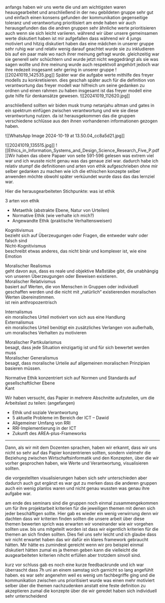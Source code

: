 anfangs haben wir uns werte die und am wichtigsten waren heausgearbeitet und anschließend in der neu gebildeten gruppe sehr gut und einfach einen konsens gefunden der kommunikation gegenseitige toleranz und verantwortung prioritisiert
am ende haben wir auch herausgefunden das die andren gruppen sehr ähnliche werte prioritisieren auch wenn sie sich leicht variieren.
während wir über unsere gemeinsamen werte diskutiert haben ist mir aufgefallen dass während wir 4 jungs motiviert und hitzig diskutiert haben das eine mädchen in unserer gruppe sehr ruhig war und relativ wenig darauf geachtet wurde sie zu inkludieren bis auf ein paar male wo nach ihrer meinung gefragt wurde. gleichzeitig war sie generell sehr schüchtern und wurde jetzt nicht weggedrängt als sie was sagen wollte und ihre meinung wurde auch respektvoll angehört jedoch war ihre redezeit insgesamt sehr gering in unserer gruppe
![[20241019_142535.jpg]]
Später war die aufgabe werte mithilfe des freyer modells zu konkretisieren.
dies geschah später auch für die definition von verantwortung
das freyer modell war hilfreich um seine gedanken zu ordnen und einen rahmen zu haben
insgesamt ist das freyer modell eine gute hilfe für denkansätze gewesen.
![[20241019_112620.jpg]]


anschließend sollten wir biden musk trump netanjahu altman und gates in ein spektrum einfügen zwischen verantwortung und wie sie diese verantwortung nutzen. da ist herausgekommen das die gruppen verschiedene schlüsse aus den ihnen vorhandenen informationen gezogen haben. 

![[WhatsApp Image 2024-10-19 at 13.50.04_cc8a5d21.jpg]]


![[20241019_135515.jpg]]
![[Ethics_in_Information_Systems_and_Design_Science_Research_Five_P.pdf]]Wir haben das obere Papaer von seite 591-596 gelesen was extrem viel war und ich wusste nicht genau was das genaue ziel war. dadurch habe ich relativ stumpf die definitionen und arten von ethik aufgeschrieben ohne mir selber gedanken zu machen wie ich die ethischen konzepte selber anwenden möchte obwohl später verküundet wurde dass das das lernziel war.

Hier die herausgearbeiteten Stichpunkte:
was ist ethik

3 arten von ethik

- Metaethik (abstrakte Ebene, Natur von Urteilen)  
- Normative Ethik (wie verhalte ich mich?)  
- Angewandte Ethik (praktische Verhaltensweisen)

Kognitivismus  
bezieht sich auf Überzeugungen oder Fragen, die entweder wahr oder falsch sind  
Nicht-Kognitivismus  
beschreibt etwas anderes, das nicht binär und komplexer ist, wie eine Emotion

Moralischer Realismus  
geht davon aus, dass es reale und objektive Maßstäbe gibt, die unabhängig von unseren Überzeugungen oder Beweisen existieren.  
Moralischer Relativismus  
basiert auf Werten, die von Menschen in Gruppen oder individuell geschaffen werden und die nicht mit „natürlich“ existierenden moralischen Werten übereinstimmen.  
ist rein anthropozentrisch

Internalismus  
ein moralisches Urteil motiviert von sich aus eine Handlung  
Externalismus  
ein moralisches Urteil benötigt ein zusätzliches Verlangen von außerhalb, um moralisches Verhalten zu motivieren

Moralischer Partikularismus  
besagt, dass jede Situation einzigartig ist und für sich bewertet werden muss  
Moralischer Generalismus  
besagt, dass moralische Urteile auf allgemeinen moralischen Prinzipien basieren müssen.

Normative Ethik konzentriert sich auf Normen und Standards auf gesellschaftlicher Ebene  
Kant

Wir haben versucht, das Papier in mehrere Abschnitte aufzuteilen, um die Arbeitslast zu teilen:  (angefangen)
- Ethik und soziale Verantwortung  
- 5 aktuelle Probleme im Bereich der ICT – Dawid  
- Allgemeiner Umfang von RRI  
- RRI-Implementierung in der ICT
- Zukunft des AREA-plus-Frameworks  
------  
Dann, als wir mit dem Dozenten sprachen, haben wir erkannt, dass wir uns nicht so sehr auf das Papier konzentrieren sollten, sondern vielmehr die Beziehung zwischen Wirtschaftsinformatik und den Konzepten, über die wir vorher gesprochen haben, wie Werte und Verantwortung, visualisieren sollten.

die vorgestellten visualisierungen haben sich sehr unterschieden aber dadurch auch gut ergänzt es war gut zu merken dass die anderen gruppen auch ein wenig planlos waren und nicht genau wussten was genau ihre aufgabe war.

am ende des seminars sind die gruppen noch einmal zusammengekommen um für ihre projektarbeit kriterien für die jeweiligen themen mit denen sich jeder beschäftigen sollte. Hier gab es wieder ein wenig verwirrung denn wir dachten dass wir kriterien finden sollten die unsere arbeit über diese themen bewerten sprich was erwarten wir voneinander wie wir vorgehen sollten usw. bis uns mitgeteilt worden ist dass wir eigentlich kriterien für die themen an sich finden sollten. Dies fiel uns sehr leicht und ich glaube dass wir nicht erwartet haben das wir dafür ein klares framework gebraucht hätten. Mir hätte es zumindest gereicht wenn wir pro beispiel einmal diskutiert hätten zumal es ja themen geben kann die vielleicht die ausgearbeiteten kriterien nihcht erfüllen aber trotzdem sinvoll sind.

kurz vor schluss gab es noch eine kurze feedbackrunde und ich war überrascht dass 7h uni an einem samstag sich garnicht so lang angefühlt haben. es war sehr angenehm weil es wenig um fachbegriffe ging und die kommunikation zwischen uns prioritisiert wurde was einen mehr motiviert selber über die themen nachzudenken anstatt eine feste definition zu akzeptieren zumal die konzepte über die wir geredet haben sich individuell sehr unterscheidend
